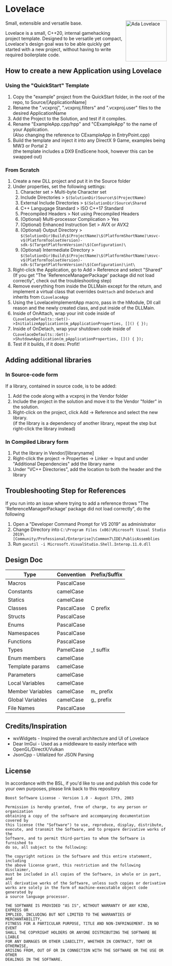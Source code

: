 # Lovelace

Small, extensible and versatile base. 
<img align="right" height="128" alt="Ada Lovelace" src="https://cumslut.lol/content/cdn/IZOCGFwqxLld.png" />

Lovelace is a small, C++20, internal gamehacking project template. 
Designed to be versatile yet compact, Lovelace's design goal was to be able quickly get started with a new project, without having to write required boilerplate code.

## How to create a new Application using Lovelace

### Using the "QuickStart" Template

1. Copy the "example" project from the QuickStart folder, in the root of the repo, to Source/[ApplicationName]
2. Rename the ".vcxproj", ".vcxproj.filters" and ".vcxproj.user" files to the desired ApplicationName
3. Add the Project to the Solution, and test if it compiles.
4. Rename "ExampleApp.cpp/hpp" and "CExampleApp" to the name of your Application. <br>
   (Also changing the reference to CExampleApp in EntryPoint.cpp)
5. Build the template and inject it into any DirectX 9 Game, examples being MW3 or Portal 2 <br>
	(the template includes a DX9 EndScene hook, however this can be swapped out)

### From Scratch 

1. Create a new DLL project and put it in the Source folder
2. Under properties, set the following settings:
   1. Character set > Multi-byte Character set
   2. Include Directories > `$(SolutionDir)Source\$(ProjectName)`
   3. External Include Directories > `$(SolutionDir)Source\Shared`
   4. C++ Langugage Standard > ISO C++17 Standard
   5. Precompiled Headers > Not using Precompiled Headers
   6. (Optional) Multi-processor Complication > Yes
   7. (Optional) Enhanced Instruction Set > AVX or AVX2
   8. (Optional) Output Directory > `$(SolutionDir)Build\$(ProjectName)\$(PlatformShortName)\msvc-v$(PlatformToolsetVersion)-sdk-$(TargetPlatformVersion)\$(Configuration)\`
   9. (Optional) Intermediate Directory > `$(SolutionDir)Build\$(ProjectName)\$(PlatformShortName)\msvc-v$(PlatformToolsetVersion)-sdk-$(TargetPlatformVersion)\$(Configuration)\int\`
3. Right-click the Application, go to Add > Reference and select "Shared" <br>
   (If you get "The 'ReferenceManagerPackage' package did not load correctly", check out the troubleshooting step)
4. Remove everything from inside the DLLMain except for the return, and implement a virtual class that overrides `OnAttach` and `OnDetach` and inherits from `CLovelaceApp`
5. Using the LovelaceImplementApp macro, pass in the hModule, Dll call reason and the newly created class, and put inside of the DLLMain. 
6. Inside of OnAttach, wrap your init code inside of <br>
   `CLovelaceDefaults::Get()->InitializeApplication(m_pApplicationProperties, []() { });`
7. Inside of OnDetach, wrap your shutdown code inside of <br>
	`CLovelaceDefaults::Get()->ShutdownApplication(m_pApplicationProperties, []() { });`
8. Test if it builds, if it does: Profit!

## Adding additional libraries

### In Source-code form

If a library, contained in source code, is to be added:

1. Add the code along with a vcxproj in the Vendor folder
2. Include the project in the solution and move it to the Vendor "folder" in the solution.
3. Right-click on the project, click Add -> Reference and select the new library. <br>
   (if the library is a dependency of another library, repeat the step but right-click the library instead)

### In Compiled Library form

1. Put the library in Vendor/[libraryname]
2. Right-click the project -> Properties -> Linker -> Input and under "Additional Dependencies" add the library name
3. Under "VC++ Directories", add the location to both the header and the library

## Troubleshooting Step for References

If you run into an issue where trying to add a reference throws "The 'ReferenceManagerPackage' package did not load correctly", do the following

1. Open a "Developer Command Prompt for VS 2019" as administrator
2. Change Directory into `C:\Program Files (x86)\Microsoft Visual Studio 2019\[Community/Professional/Enterprise]\Common7\IDE\PublicAssemblies`
3. Run `gacutil -i Microsoft.VisualStudio.Shell.Interop.11.0.dll`

## Design Doc

| Type             | Convention           | Prefix/Suffix |
|------------------|----------------------|---------------|
| Macros           | PascalCase			  |               |
| Constants        | camelCase            |               |
| Statics          | camelCase            |               |
| Classes          | PascalCase           | C prefix      |
| Structs          | PascalCase           |               |
| Enums            | PascalCase           |               |
| Namespaces       | PascalCase           |               |
| Functions        | PascalCase           |               |
| Types            | PamelCase            | _t suffix     |
| Enum members     | camelCase            |               |
| Template params  | camelCase            |               |
| Parameters       | camelCase            |               |
| Local Variables  | camelCase            |               |
| Member Variables | camelCase            | m_ prefix     |
| Global Variables | camelCase            | g_ prefix     |
| File Names	   | PascalCase			  | 			  |

## Credits/Inspiration
* wxWidgets - Inspired the overall architecture and UI of Lovelace
* Dear ImGui - Used as a middleware to easily interface with OpenGL/DirectX/Vulkan
* JsonCpp - Utilalized for JSON Parsing

## License
In accordance with the BSL, if you'd like to use and publish this code for your own purposes, please link back to this repository
```
Boost Software License - Version 1.0 - August 17th, 2003

Permission is hereby granted, free of charge, to any person or organization
obtaining a copy of the software and accompanying documentation covered by
this license (the "Software") to use, reproduce, display, distribute,
execute, and transmit the Software, and to prepare derivative works of the
Software, and to permit third-parties to whom the Software is furnished to
do so, all subject to the following:

The copyright notices in the Software and this entire statement, including
the above license grant, this restriction and the following disclaimer,
must be included in all copies of the Software, in whole or in part, and
all derivative works of the Software, unless such copies or derivative
works are solely in the form of machine-executable object code generated by
a source language processor.

THE SOFTWARE IS PROVIDED "AS IS", WITHOUT WARRANTY OF ANY KIND, EXPRESS OR
IMPLIED, INCLUDING BUT NOT LIMITED TO THE WARRANTIES OF MERCHANTABILITY,
FITNESS FOR A PARTICULAR PURPOSE, TITLE AND NON-INFRINGEMENT. IN NO EVENT
SHALL THE COPYRIGHT HOLDERS OR ANYONE DISTRIBUTING THE SOFTWARE BE LIABLE
FOR ANY DAMAGES OR OTHER LIABILITY, WHETHER IN CONTRACT, TORT OR OTHERWISE,
ARISING FROM, OUT OF OR IN CONNECTION WITH THE SOFTWARE OR THE USE OR OTHER
DEALINGS IN THE SOFTWARE.
```
